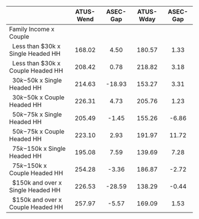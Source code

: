 
|                      |    ATUS-Wend |     ASEC-Gap |    ATUS-Wday |     ASEC-Gap |
| -------------------- | :----------: | :----------: | :----------: | :----------: |
| Family Income x Couple |              |              |              |              |
| &nbsp;&nbsp;Less than $30k x Single Headed HH |       168.02 |         4.50 |       180.57 |         1.33 |
| &nbsp;&nbsp;Less than $30k x Couple Headed HH |       208.42 |         0.78 |       218.82 |         3.18 |
| &nbsp;&nbsp;$30k-$50k x Single Headed HH |       214.63 |       -18.93 |       153.27 |         3.31 |
| &nbsp;&nbsp;$30k-$50k x Couple Headed HH |       226.31 |         4.73 |       205.76 |         1.23 |
| &nbsp;&nbsp;$50k-$75k x Single Headed HH |       205.49 |        -1.45 |       155.26 |        -6.86 |
| &nbsp;&nbsp;$50k-$75k x Couple Headed HH |       223.10 |         2.93 |       191.97 |        11.72 |
| &nbsp;&nbsp;$75k-$150k x Single Headed HH |       195.08 |         7.59 |       139.69 |         7.28 |
| &nbsp;&nbsp;$75k-$150k x Couple Headed HH |       254.28 |        -3.36 |       186.87 |        -2.72 |
| &nbsp;&nbsp;$150k and over x Single Headed HH |       226.53 |       -28.59 |       138.29 |        -0.44 |
| &nbsp;&nbsp;$150k and over x Couple Headed HH |       257.97 |        -5.57 |       169.09 |         1.53 |

